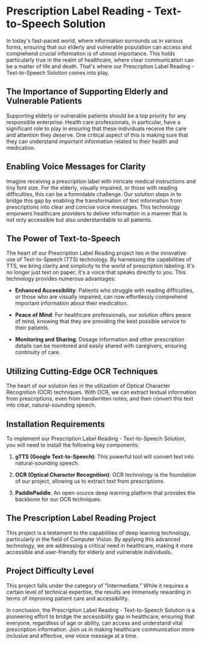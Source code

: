 # Prescription Label Reading - Text-to-Speech Solution

In today's fast-paced world, where information surrounds us in various forms, ensuring that our elderly and vulnerable population can access and comprehend crucial information is of utmost importance. This holds particularly true in the realm of healthcare, where clear communication can be a matter of life and death. That's where our Prescription Label Reading - Text-to-Speech Solution comes into play.

## The Importance of Supporting Elderly and Vulnerable Patients

Supporting elderly or vulnerable patients should be a top priority for any responsible enterprise. Health care professionals, in particular, have a significant role to play in ensuring that these individuals receive the care and attention they deserve. One critical aspect of this is making sure that they can understand important information related to their health and medication.

## Enabling Voice Messages for Clarity

Imagine receiving a prescription label with intricate medical instructions and tiny font size. For the elderly, visually impaired, or those with reading difficulties, this can be a formidable challenge. Our solution steps in to bridge this gap by enabling the transformation of text information from prescriptions into clear and concise voice messages. This technology empowers healthcare providers to deliver information in a manner that is not only accessible but also understandable to all patients.

## The Power of Text-to-Speech

The heart of our Prescription Label Reading project lies in the innovative use of Text-to-Speech (TTS) technology. By harnessing the capabilities of TTS, we bring clarity and simplicity to the world of prescription labeling. It's no longer just text on paper; it's a voice that speaks directly to you. This technology provides numerous advantages:

- **Enhanced Accessibility**: Patients who struggle with reading difficulties, or those who are visually impaired, can now effortlessly comprehend important information about their medication.

- **Peace of Mind**: For healthcare professionals, our solution offers peace of mind, knowing that they are providing the best possible service to their patients.

- **Monitoring and Sharing**: Dosage information and other prescription details can be monitored and easily shared with caregivers, ensuring continuity of care.

## Utilizing Cutting-Edge OCR Techniques

The heart of our solution lies in the utilization of Optical Character Recognition (OCR) techniques. With OCR, we can extract textual information from prescriptions, even from handwritten notes, and then convert this text into clear, natural-sounding speech.

## Installation Requirements

To implement our Prescription Label Reading - Text-to-Speech Solution, you will need to install the following key components:

1. **gTTS (Google Text-to-Speech)**: This powerful tool will convert text into natural-sounding speech.

2. **OCR (Optical Character Recognition)**: OCR technology is the foundation of our project, allowing us to extract text from prescriptions.

3. **PaddlePaddle**: An open-source deep learning platform that provides the backbone for our OCR techniques.

## The Prescription Label Reading Project

This project is a testament to the capabilities of deep learning technology, particularly in the field of Computer Vision. By applying this advanced technology, we are addressing a critical need in healthcare, making it more accessible and user-friendly for elderly and vulnerable individuals.

## Project Difficulty Level

This project falls under the category of "Intermediate." While it requires a certain level of technical expertise, the results are immensely rewarding in terms of improving patient care and accessibility.

In conclusion, the Prescription Label Reading - Text-to-Speech Solution is a pioneering effort to bridge the accessibility gap in healthcare, ensuring that everyone, regardless of age or ability, can access and understand vital prescription information. Join us in making healthcare communication more inclusive and effective, one voice message at a time.
